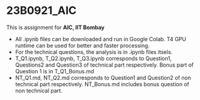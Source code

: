 # 23B0921_AIC
This is assignment for **AIC, IIT Bombay**

* All .ipynb files can be downloaded and run in Google Colab. T4 GPU runtime can be used for better and faster processing.
* For the technical questions, the analysis is in .ipynb files itsels.
* T_Q1.ipynb, T_Q2.ipynb, T_Q3.ipynb corresponds to Question1, Questions2 and Question3 of technical part respectively. Bonus part of Question 1 is in T_Q1_Bonus.md
* NT_Q1.md, NT_Q2.md corresponds to Question1 and Question2 of non technical part respectively. NT_Bonus.md includes bonus question of non technical part. 

